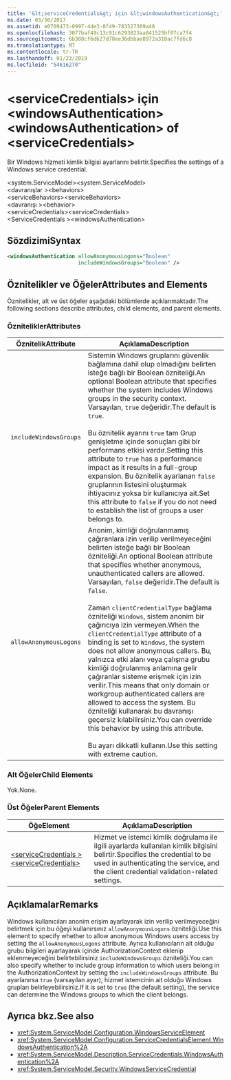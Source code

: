 ```yaml
---
title: '&lt;serviceCredentials&gt; için &lt;windowsAuthentication&gt;'
ms.date: 03/30/2017
ms.assetid: e0709473-0997-4de3-8f49-783527309a48
ms.openlocfilehash: 3077baf49c13c91c6293823aa841525bf07ca7f4
ms.sourcegitcommit: 6b308cf6d627d78ee36dbbae8972a310ac7fd6c8
ms.translationtype: MT
ms.contentlocale: tr-TR
ms.lasthandoff: 01/23/2019
ms.locfileid: "54616270"
---
```

# <a name="ltwindowsauthenticationgt-of-ltservicecredentialsgt"></a><span data-ttu-id="7c909-102">&lt;serviceCredentials&gt; için &lt;windowsAuthentication&gt;</span><span class="sxs-lookup"><span data-stu-id="7c909-102">&lt;windowsAuthentication&gt; of &lt;serviceCredentials&gt;</span></span>
<span data-ttu-id="7c909-103">Bir Windows hizmeti kimlik bilgisi ayarlarını belirtir.</span><span class="sxs-lookup"><span data-stu-id="7c909-103">Specifies the settings of a Windows service credential.</span></span>  
  
 <span data-ttu-id="7c909-104">\<system.ServiceModel></span><span class="sxs-lookup"><span data-stu-id="7c909-104">\<system.ServiceModel></span></span>  
<span data-ttu-id="7c909-105">\<davranışlar ></span><span class="sxs-lookup"><span data-stu-id="7c909-105">\<behaviors></span></span>  
<span data-ttu-id="7c909-106">\<serviceBehaviors></span><span class="sxs-lookup"><span data-stu-id="7c909-106">\<serviceBehaviors></span></span>  
<span data-ttu-id="7c909-107">\<davranışı ></span><span class="sxs-lookup"><span data-stu-id="7c909-107">\<behavior></span></span>  
<span data-ttu-id="7c909-108">\<serviceCredentials></span><span class="sxs-lookup"><span data-stu-id="7c909-108">\<serviceCredentials></span></span>  
<span data-ttu-id="7c909-109">\<ServiceCredentials ></span><span class="sxs-lookup"><span data-stu-id="7c909-109">\<windowsAuthentication></span></span>  
  
## <a name="syntax"></a><span data-ttu-id="7c909-110">Sözdizimi</span><span class="sxs-lookup"><span data-stu-id="7c909-110">Syntax</span></span>  
  
```xml  
<windowsAuthentication allowAnonymousLogons="Boolean"
                       includeWindowsGroups="Boolean" />
```  
  
## <a name="attributes-and-elements"></a><span data-ttu-id="7c909-111">Öznitelikler ve Öğeler</span><span class="sxs-lookup"><span data-stu-id="7c909-111">Attributes and Elements</span></span>  
 <span data-ttu-id="7c909-112">Öznitelikler, alt ve üst öğeler aşağıdaki bölümlerde açıklanmaktadır.</span><span class="sxs-lookup"><span data-stu-id="7c909-112">The following sections describe attributes, child elements, and parent elements.</span></span>  
  
### <a name="attributes"></a><span data-ttu-id="7c909-113">Öznitelikler</span><span class="sxs-lookup"><span data-stu-id="7c909-113">Attributes</span></span>  
  
|<span data-ttu-id="7c909-114">Öznitelik</span><span class="sxs-lookup"><span data-stu-id="7c909-114">Attribute</span></span>|<span data-ttu-id="7c909-115">Açıklama</span><span class="sxs-lookup"><span data-stu-id="7c909-115">Description</span></span>|  
|---------------|-----------------|  
|`includeWindowsGroups`|<span data-ttu-id="7c909-116">Sistemin Windows gruplarını güvenlik bağlamına dahil olup olmadığını belirten isteğe bağlı bir Boolean özniteliği.</span><span class="sxs-lookup"><span data-stu-id="7c909-116">An optional Boolean attribute that specifies whether the system includes Windows groups in the security context.</span></span> <span data-ttu-id="7c909-117">Varsayılan, `true` değeridir.</span><span class="sxs-lookup"><span data-stu-id="7c909-117">The default is `true`.</span></span><br /><br /> <span data-ttu-id="7c909-118">Bu öznitelik ayarını `true` tam Grup genişletme içinde sonuçları gibi bir performans etkisi vardır.</span><span class="sxs-lookup"><span data-stu-id="7c909-118">Setting this attribute to `true` has a performance impact as it results in a full-group expansion.</span></span> <span data-ttu-id="7c909-119">Bu öznitelik ayarlanan `false` gruplarının listesini oluşturmak ihtiyacınız yoksa bir kullanıcıya ait.</span><span class="sxs-lookup"><span data-stu-id="7c909-119">Set this attribute to `false` if you do not need to establish the list of groups a user belongs to.</span></span>|  
|`allowAnonymousLogons`|<span data-ttu-id="7c909-120">Anonim, kimliği doğrulanmamış çağıranlara izin verilip verilmeyeceğini belirten isteğe bağlı bir Boolean özniteliği.</span><span class="sxs-lookup"><span data-stu-id="7c909-120">An optional Boolean attribute that specifies whether anonymous, unauthenticated callers are allowed.</span></span> <span data-ttu-id="7c909-121">Varsayılan, `false` değeridir.</span><span class="sxs-lookup"><span data-stu-id="7c909-121">The default is `false`.</span></span><br /><br /> <span data-ttu-id="7c909-122">Zaman `clientCredentialType` bağlama özniteliği `Windows`, sistem anonim bir çağırıcıya izin vermeyen.</span><span class="sxs-lookup"><span data-stu-id="7c909-122">When the `clientCredentialType` attribute of a binding is set to `Windows`, the system does not allow anonymous callers.</span></span> <span data-ttu-id="7c909-123">Bu, yalnızca etki alanı veya çalışma grubu kimliği doğrulanmış anlamına gelir çağıranlar sisteme erişmek için izin verilir.</span><span class="sxs-lookup"><span data-stu-id="7c909-123">This means that only domain or workgroup authenticated callers are allowed to access the system.</span></span> <span data-ttu-id="7c909-124">Bu özniteliği kullanarak bu davranışı geçersiz kılabilirsiniz.</span><span class="sxs-lookup"><span data-stu-id="7c909-124">You can override this behavior by using this attribute.</span></span><br /><br /> <span data-ttu-id="7c909-125">Bu ayarı dikkatli kullanın.</span><span class="sxs-lookup"><span data-stu-id="7c909-125">Use this setting with extreme caution.</span></span>|  
  
### <a name="child-elements"></a><span data-ttu-id="7c909-126">Alt Öğeler</span><span class="sxs-lookup"><span data-stu-id="7c909-126">Child Elements</span></span>  
 <span data-ttu-id="7c909-127">Yok.</span><span class="sxs-lookup"><span data-stu-id="7c909-127">None.</span></span>  
  
### <a name="parent-elements"></a><span data-ttu-id="7c909-128">Üst Öğeler</span><span class="sxs-lookup"><span data-stu-id="7c909-128">Parent Elements</span></span>  
  
|<span data-ttu-id="7c909-129">Öğe</span><span class="sxs-lookup"><span data-stu-id="7c909-129">Element</span></span>|<span data-ttu-id="7c909-130">Açıklama</span><span class="sxs-lookup"><span data-stu-id="7c909-130">Description</span></span>|  
|-------------|-----------------|  
|[<span data-ttu-id="7c909-131">\<serviceCredentials ></span><span class="sxs-lookup"><span data-stu-id="7c909-131">\<serviceCredentials></span></span>](../../../../../docs/framework/configure-apps/file-schema/wcf/servicecredentials.md)|<span data-ttu-id="7c909-132">Hizmet ve istemci kimlik doğrulama ile ilgili ayarlarda kullanılan kimlik bilgisini belirtir.</span><span class="sxs-lookup"><span data-stu-id="7c909-132">Specifies the credential to be used in authenticating the service, and the client credential validation-related settings.</span></span>|  
  
## <a name="remarks"></a><span data-ttu-id="7c909-133">Açıklamalar</span><span class="sxs-lookup"><span data-stu-id="7c909-133">Remarks</span></span>  
 <span data-ttu-id="7c909-134">Windows kullanıcıları anonim erişim ayarlayarak izin verilip verilmeyeceğini belirtmek için bu öğeyi kullanırsınız `allowAnonymousLogons` özniteliği.</span><span class="sxs-lookup"><span data-stu-id="7c909-134">Use this element to specify whether to allow anonymous Windows users access by setting the `allowAnonymousLogons` attribute.</span></span> <span data-ttu-id="7c909-135">Ayrıca kullanıcıların ait olduğu grubu bilgileri ayarlayarak içinde AuthorizationContext eklenip eklenmeyeceğini belirtebilirsiniz `includeWindowsGroups` özniteliği.</span><span class="sxs-lookup"><span data-stu-id="7c909-135">You can also specify whether to include group information to which users belong in the AuthorizationContext by setting the `includeWindowsGroups` attribute.</span></span> <span data-ttu-id="7c909-136">Bu ayarlanırsa `true` (varsayılan ayar), hizmet istemcinin ait olduğu Windows grupları belirleyebilirsiniz.</span><span class="sxs-lookup"><span data-stu-id="7c909-136">If it is set to `true` (the default setting), the service can determine the Windows groups to which the client belongs.</span></span>  
  
## <a name="see-also"></a><span data-ttu-id="7c909-137">Ayrıca bkz.</span><span class="sxs-lookup"><span data-stu-id="7c909-137">See also</span></span>
- <xref:System.ServiceModel.Configuration.WindowsServiceElement>
- <xref:System.ServiceModel.Configuration.ServiceCredentialsElement.WindowsAuthentication%2A>
- <xref:System.ServiceModel.Description.ServiceCredentials.WindowsAuthentication%2A>
- <xref:System.ServiceModel.Security.WindowsServiceCredential>
